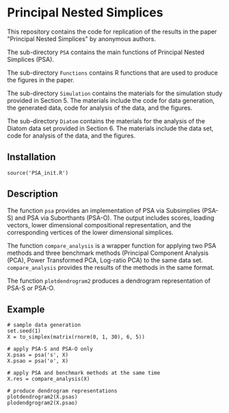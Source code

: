 # Principal Nested Simplices

This repository contains the code for replication of the results in the paper "Principal Nested Simplices" by anonymous authors. 

The sub-directory `PSA` contains the main functions of Principal Nested Simplices (PSA).

The sub-directory `Functions` contains R functions that are used to produce the figures in the paper.

The sub-directory `Simulation` contains the materials for the simulation study provided in Section 5. The materials include the code for data generation, the generated data, code for analysis of the data, and the figures.

The sub-directory `Diatom` contains the materials for the analysis of the Diatom data set provided in Section 6. The materials include the data set, code for analysis of the data, and the figures.

## Installation

```{r}
source('PSA_init.R')
```

## Description

The function `psa` provides an implementation of PSA via Subsimplies (PSA-S) and PSA via Suborthants (PSA-O). The output includes scores, loading vectors, lower dimensional compositional representation, and the corresponding vertices of the lower dimensional simplices.

The function `compare_analysis` is a wrapper function for applying two PSA methods and three benchmark methods (Principal Component Analysis (PCA), Power Transformed PCA, Log-ratio PCA) to the same data set. `compare_analysis` provides the results of the methods in the same format.

The function `plotdendrogram2` produces a dendrogram representation of PSA-S or PSA-O.

## Example

```{r}
# sample data generation
set.seed(1)
X = to_simplex(matrix(rnorm(0, 1, 30), 6, 5))

# apply PSA-S and PSA-O only
X.psas = psa('s', X)
X.psao = psa('o', X)

# apply PSA and benchmark methods at the same time
X.res = compare_analysis(X)

# produce dendrogram representations
plotdendrogram2(X.psas)
plodendgrogram2(X.psao)
```
